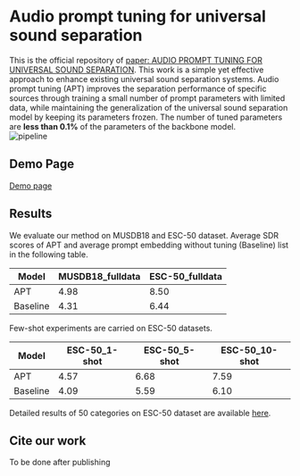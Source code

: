 # Audio prompt tuning for universal sound separation
This is the official repository of [paper: AUDIO PROMPT TUNING FOR UNIVERSAL SOUND SEPARATION](https://arxiv.org/abs/2311.18399). This work is a simple yet effective approach to enhance existing universal sound separation systems. Audio prompt tuning (APT) improves the separation performance of specific sources through training a small number of prompt parameters with limited data, while maintaining the generalization of the universal sound separation model by keeping its parameters frozen. The number of tuned parameters are **less than 0.1%** of the parameters of the backbone model. <br>
![pipeline](https://github.com/redrabbit94/APT-USS/assets/29458099/8058871c-3b3f-4f24-b8ad-1c6d7cbe2a32)

## Demo Page
[Demo page](https://redrabbit94.github.io/APT-USS.github.io/) 

## Results
We evaluate our method on MUSDB18 and ESC-50 dataset. Average SDR scores of APT and average prompt embedding without tuning (Baseline) list in the following table.

|  Model  |MUSDB18_fulldata|ESC-50_fulldata|
|  -----  |   -----    |    -----  |   
|   APT   |   4.98     |    8.50   | 
|Baseline |   4.31     |    6.44   |

Few-shot experiments are carried on ESC-50 datasets.

|  Model  |ESC-50_1-shot|ESC-50_5-shot|ESC-50_10-shot|
|  -----   |    -----    |    -----   |     -----  |
|   APT    |    4.57     |    6.68    |     7.59    |
|Baseline  |    4.09     |    5.59    |     6.10    |

Detailed results of 50 categories on ESC-50 dataset are available [here](https://github.com/redrabbit94/APT-USS/blob/main/Results-ESC50.csv).

## Cite our work
To be done after publishing
